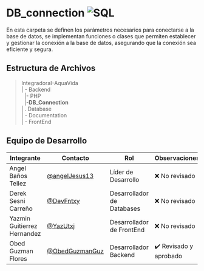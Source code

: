 # DB_connection  ![SQL](https://img.shields.io/badge/MySQL-00000F?style=for-the-badge&logo=mysql&logoColor=white)

En esta carpeta se definen los parámetros necesarios para conectarse a la base de datos, se implementan funciones o clases que permiten establecer y gestionar la conexión a la base de datos, asegurando que la conexión sea eficiente y segura.

## Estructura de Archivos

>IntegradoraI-AquaVida<br>
>| - Backend <br>
>&nbsp;&nbsp;|- PHP<br>
>&nbsp;&nbsp;|-**DB_Connection**<br>
>| . Database<br>
>| - Documentation<br>
>| - FrontEnd


## Equipo de Desarrollo

|Integrante|Contacto|Rol|Observaciones|
|------------|--------|---|---|
|Angel Baños Tellez|[@angelJesus13](https://github.com/angelJesus13)|Líder de Desarrollo|❌ No revisado|
|Derek Sesni Carreño|[@DevFntxy](https://github.com/DevFntxy)|Desarrollador de Databases|❌ No revisado|
|Yazmin Guitierrez Hernandez|[@YazUtxj](https://github.com/YazUtxj)|Desarrollador de FrontEnd|❌ No revisado|
|Obed Guzman Flores|[@ObedGuzmanGuz](https://github.com/ObedGuzmanGuz)|Desarrollador Backend|✔️  Revisado y aprobado|
